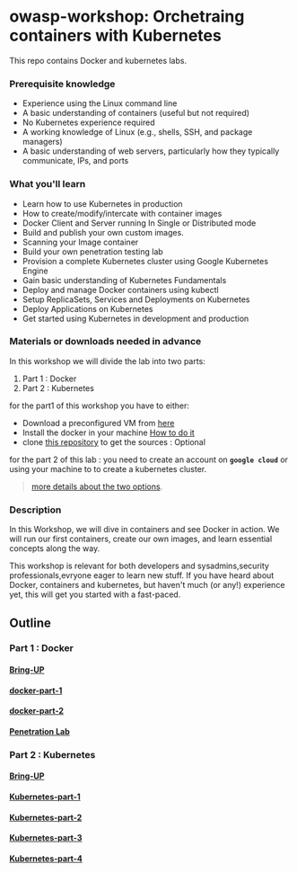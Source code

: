 # owasp-workshop: Orchetraing containers with Kubernetes

This repo contains Docker and kubernetes labs.
### Prerequisite knowledge
- Experience using the Linux command line
- A basic understanding of containers (useful but not required)
- No Kubernetes experience required
- A working knowledge of Linux (e.g., shells, SSH, and package managers)
- A basic understanding of web servers, particularly how they typically communicate, IPs, and ports

### What you'll learn
- Learn how to use Kubernetes in production
- How to create/modify/intercate with container images
- Docker Client and Server running In Single or Distributed mode
- Build and publish your own custom images.
- Scanning your Image container
- Build your own penetration testing lab
- Provision a complete Kubernetes cluster using Google Kubernetes Engine
- Gain basic understanding of Kubernetes Fundamentals
- Deploy and manage Docker containers using kubectl
- Setup ReplicaSets, Services and Deployments on Kubernetes
- Deploy Applications on Kubernetes
- Get started using Kubernetes in development and production
 

### Materials or downloads needed in advance
In this workshop we will divide the lab into two parts:

 1.    Part 1 : Docker
 2.    Part 2 : Kubernetes

for the part1 of this workshop you have to either:

- Download a preconfigured VM from [here](https://public.boxcloud.com/d/1/b1!c38vgvnRvAePv95Z1982Y86jw1pbYarCAM-MCsWyRcw_i1QjaK0z7nhb9ru9SFadpbnq2wXdFotMeNokFILPJ9oOJ5ng6eojXwXyyFuhakRHUizVMUAAzdoOOAPJEBHv0ijBKsAQltTmB4sBjegGzAAzaXDTa6WAPOI5oxP4ovaplUHyZnzH5BJk-gCVnWNYUBY3PWVRREGjFKUraiBDtvbiTnO1iEg8hPKcTvNiyIzfOGYmk0CKSHh6zSLFYW-pyNgpkqaHlLs7JQSzWwAaQMRROn0Es3JMinU-asO_g8N8bbBD5tftUMMDrTlZcPcYjwfNPr3Qk5H6eUAD6_6jGKK5QgAFxDIG0RWc5heR5_fIIMOb0KLKzp_Yon5NpZayLviYnVrp9ISQBMWZ4DBII3DCY8A4Zo42GEbEuuyNZ2hvf56OalbQ832bwtIOgg8mmKXT7-wHePJLgaS-naRH1g8hGNW3waoKd4b4j3awEW-GvmQnT2Jl8IDI4F928ADj91AcS4lHDkAwiq6W5PABeYHnQgaiMD38_9I6oG3sMUrU7GRGlaVH61J7YbbQ7iJEcZl8-BIdSVhnZjORyy6DJRir57dd8rpWOaZCv78jb4Sq5HFHvKs2r8q3ugHb0ruZdwPlWvFTlwyiZylUDimU2qqJDtZ8C9NpSMj9FcthxZwtW6ffLJP57jpB954KsdQdCxkidzblLPoBTSJpZxEh94pwp9vu6EomQQE2Av4sJr8T5k3wAUkz7Cb872HN3HJjuufA-IkubAG3kPjG08cxrvjgBDJg59fkVWlXq4dIEibUK_PXxXitp6UC1VeUKODwbzcKV-6VROV7RFiZfes7qN_t4TzSe4snLsiDH-zYm18Khc96xuTb4OuGZ2tapVEq4x8egKjg5ZkTTA08vKs891-ttxsFAxRnUNfZo5KTVonOePGt3vHljN1J3kFgVI0n8qjINAgxToGVDNh-s8wfDaqBfPuwnWvXTZZTA3EW6rTxVJ1MIHC201PepFkapRCqjnhCGwh1AeMibp5qyi76UgDyCWaK4LiTDeWCh5GJjU6Atrbt9FtitC2wV2xdcMzK5G_ywZ9scQ1_mrEtw4bR2sdr4jxAGoUJLraCXrLcKqFtikOEPrcEIrw666FT8hVzAsrdSFEzYAGRT8-p7io5Se_yGXWKfcNWVMpdc9ApuT50pZJrtfwSPhM8O6XIlHWRuhUQywOoUckjiR_zNLU6cBffeCM-6tCg/download)
- Install the docker in your machine [How to do it](docker/docker-quickstart.md)
- clone [this repository](https://github.com/etadata/owasp-workshop) to get the sources : Optional

for the part 2 of this lab :  you need to create an account on **``google cloud``** or using your machine to to create a kubernetes cluster.

> [more details about the two options](kubernetes/bring-up.md).

### Description 
In this Workshop, we will dive in containers and see Docker in action. We will run our first containers, create our own images, and learn essential concepts along the way.

This workshop is relevant for both developers and sysadmins,security professionals,evryone eager to learn new stuff. 
If you have heard about Docker, containers and kubernetes, but haven't much (or any!) experience yet, this will get you started with a fast-paced.

## Outline

### Part 1 : Docker
#### [Bring-UP](docker/docker-quickstart.md) 
#### [docker-part-1](docker/docker-part1.md)
#### [docker-part-2](docker/docker-part2.md)
#### [Penetration Lab](docker/docker-penetest-lab.md)
### Part 2 : Kubernetes
#### [Bring-UP](kubernetes/bring-up.md)
#### [Kubernetes-part-1](kubernetes/pods.md)
#### [Kubernetes-part-2](kubernetes/tag-labels.md)
#### [Kubernetes-part-3](kubernetes/deployments.md)
#### [Kubernetes-part-4](kubernetes/services.md)
